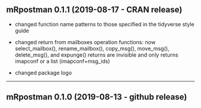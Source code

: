## mRpostman 0.1.1 (2019-08-17 - CRAN release)

- changed function name patterns to those specified in the tidyverse style guide

- changed return from mailboxes operation functions: now select_mailbox(), 
rename_mailbox(), copy_msg(), move_msg(), delete_msg(), and expunge()
returns are invisible and only returns imapconf or a list (imapconf+msg_ids)

- changed package logo

---
## mRpostman 0.1.0 (2019-08-13 - github release)
